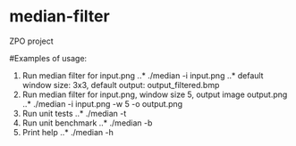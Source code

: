 # median-filter
ZPO project

#Examples of usage:
1. Run median filter for input.png
..* ./median -i input.png
..* default window size: 3x3, default output: output_filtered.bmp
2. Run median filter for input.png, window size 5, output image output.png
..* ./median -i input.png -w 5 -o output.png
3. Run unit tests
..* ./median -t
4. Run unit benchmark
..* ./median -b
5. Print help
..* ./median -h
